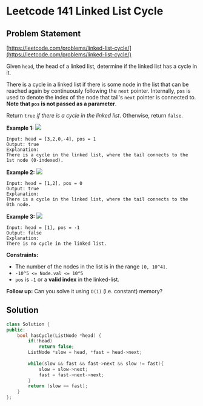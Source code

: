 # Leetcode 141 Linked List Cycle

## Problem Statement

[https://leetcode.com/problems/linked-list-cycle/](https://leetcode.com/problems/linked-list-cycle/)

Given `head`, the head of a linked list, determine if the linked list has a cycle in it.

There is a cycle in a linked list if there is some node in the list that can be reached again by continuously following the `next` pointer. Internally, `pos` is used to denote the index of the node that tail's `next` pointer is connected to. **Note that `pos` is not passed as a parameter**.

Return `true` _if there is a cycle in the linked list_. Otherwise, return `false`.

**Example 1:** ![](https://assets.leetcode.com/uploads/2018/12/07/circularlinkedlist.png)

```text
Input: head = [3,2,0,-4], pos = 1
Output: true
Explanation: 
There is a cycle in the linked list, where the tail connects to the 1st node (0-indexed).
```

**Example 2:** ![](https://assets.leetcode.com/uploads/2018/12/07/circularlinkedlist_test2.png)

```text
Input: head = [1,2], pos = 0
Output: true
Explanation: 
There is a cycle in the linked list, where the tail connects to the 0th node.
```

**Example 3:** ![](https://assets.leetcode.com/uploads/2018/12/07/circularlinkedlist_test3.png)

```text
Input: head = [1], pos = -1
Output: false
Explanation: 
There is no cycle in the linked list.
```

**Constraints:**

* The number of the nodes in the list is in the range `[0, 10^4]`.
* `-10^5 <= Node.val <= 10^5`
* `pos` is `-1` or a **valid index** in the linked-list.

**Follow up:** Can you solve it using `O(1)` \(i.e. constant\) memory?

## Solution

```cpp
class Solution {
public:
    bool hasCycle(ListNode *head) {
        if(!head) 
            return false;
        ListNode *slow = head, *fast = head->next;
        
        while(slow && fast && fast->next && slow != fast){
            slow = slow->next;
            fast = fast->next->next;
        }
        return (slow == fast);
    }
};
```

